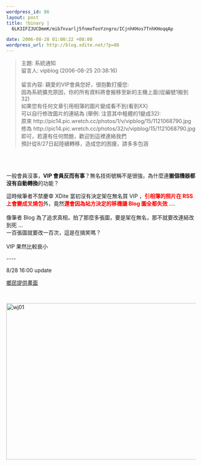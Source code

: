 ```yaml
--- 
wordpress_id: 86
layout: post
title: !binary |
  6LK3IFZJUCDmmK/mib7nvarlj5fnmoTooYzngro/ICjnhKHos7TnhKHoqqAp

date: 2006-08-28 01:00:22 +08:00
wordpress_url: http://blog.xdite.net/?p=86
---
```

<blockquote>主題:  系統通知<br />留言人:  vipblog  (2006-08-25 20:38:16)<br /><br />留言內容:  親愛的VIP會員您好，很抱歉打擾您:<br />因為系統擴充原因，你的所有資料將會搬移至新的主機上面(從編號1搬到32)<br />如果您有任何文章引用相簿的圖片變成看不到(看到XX)<br />可以自行修改圖片的連結為 (舉例: 注意其中粗體的1變成32):<br />原來 http://pic14.pic.wretch.cc/photos/1/v/vipblog/15/1121068790.jpg<br />修為 http://pic14.pic.wretch.cc/photos/32/v/vipblog/15/1121068790.jpg<br />即可，若還有任何問題，歡迎到這裡連絡我們<br />預計從8/27日起陸續轉移，造成您的困擾，請多多包涵<br /></blockquote><p><br /> <br /><br />一般會員沒事，<strong>VIP 會員反而有事</strong>？無名技術號稱不是很強，為什麼連<strong>搬個機器都沒有自動轉換</strong>的功能？<br /></p><p>這時候筆者不禁慶幸 XDite 當初沒有決定架在無名買 VIP ，<font color="#ff0000"><strong>引相簿的照片在 RSS 上會變成叉燒包</strong></font>外，竟然<font color="#ff0000"><strong>還會因為站方決定的移機讓 Blog 圖全都失效</strong></font> ....<br /><br />像筆者 Blog 為了追求真相，拍了那麼多張圖，要是架在無名，那不就要改連結改到死 ...<br />一百張圖就要改一百次，這是在搞笑嗎？<br /><br />VIP 果然比較衰小</p><p>----</p><p>8/28 16:00 update&nbsp;&nbsp;</p><p><a href="http://www.wretch.cc/guestbook/xyxyx&amp;page=1">鄉民提供畫面</a></p><p>&nbsp;</p><a href="http://www.flickr.com/photos/14765209@N00/226953475/" title="Photo Sharing"><img src="http://static.flickr.com/88/226953475_1af3cb37c1_o.jpg" border="0" alt="wj01" width="701" height="415" /></a>
